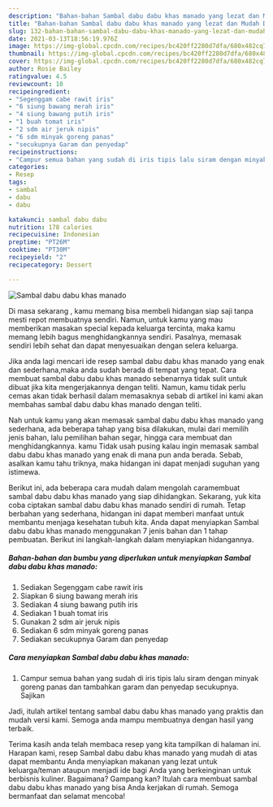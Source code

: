 ```yaml
---
description: "Bahan-bahan Sambal dabu dabu khas manado yang lezat dan Mudah Dibuat"
title: "Bahan-bahan Sambal dabu dabu khas manado yang lezat dan Mudah Dibuat"
slug: 132-bahan-bahan-sambal-dabu-dabu-khas-manado-yang-lezat-dan-mudah-dibuat
date: 2021-03-13T18:56:19.976Z
image: https://img-global.cpcdn.com/recipes/bc420ff2280d7dfa/680x482cq70/sambal-dabu-dabu-khas-manado-foto-resep-utama.jpg
thumbnail: https://img-global.cpcdn.com/recipes/bc420ff2280d7dfa/680x482cq70/sambal-dabu-dabu-khas-manado-foto-resep-utama.jpg
cover: https://img-global.cpcdn.com/recipes/bc420ff2280d7dfa/680x482cq70/sambal-dabu-dabu-khas-manado-foto-resep-utama.jpg
author: Rosie Bailey
ratingvalue: 4.5
reviewcount: 10
recipeingredient:
- "Segenggam cabe rawit iris"
- "6 siung bawang merah iris"
- "4 siung bawang putih iris"
- "1 buah tomat iris"
- "2 sdm air jeruk nipis"
- "6 sdm minyak goreng panas"
- "secukupnya Garam dan penyedap"
recipeinstructions:
- "Campur semua bahan yang sudah di iris tipis lalu siram dengan minyak goreng panas dan tambahkan garam dan penyedap secukupnya. Sajikan"
categories:
- Resep
tags:
- sambal
- dabu
- dabu

katakunci: sambal dabu dabu 
nutrition: 178 calories
recipecuisine: Indonesian
preptime: "PT26M"
cooktime: "PT30M"
recipeyield: "2"
recipecategory: Dessert

---
```



![Sambal dabu dabu khas manado](https://img-global.cpcdn.com/recipes/bc420ff2280d7dfa/680x482cq70/sambal-dabu-dabu-khas-manado-foto-resep-utama.jpg)

Di masa  sekarang , kamu memang bisa membeli hidangan siap saji tanpa mesti repot membuatnya sendiri. Namun, untuk kamu yang mau memberikan masakan special kepada keluarga tercinta, maka kamu memang lebih bagus menghidangkannya sendiri. Pasalnya, memasak sendiri lebih sehat dan dapat menyesuaikan dengan selera keluarga.

Jika anda lagi mencari ide resep sambal dabu dabu khas manado yang enak dan sederhana,maka anda sudah berada di tempat yang tepat. Cara membuat sambal dabu dabu khas manado  sebenarnya tidak sulit untuk dibuat jika kita mengerjakannya dengan teliti. Namun, kamu tidak perlu cemas akan tidak berhasil dalam memasaknya 
sebab di artikel ini kami akan membahas sambal dabu dabu khas manado dengan teliti.  



Nah untuk kamu yang akan memasak sambal dabu dabu khas manado yang sederhana, ada beberapa tahap yang bisa dilakukan, mulai dari memilih jenis bahan, lalu pemilihan bahan segar, hingga cara membuat dan menghidangkannya. kamu Tidak usah pusing kalau ingin memasak sambal dabu dabu khas manado yang enak di mana pun anda berada. Sebab, asalkan kamu  tahu triknya, maka hidangan ini dapat menjadi suguhan yang istimewa.

Berikut ini, ada beberapa cara mudah dalam mengolah caramembuat sambal dabu dabu khas manado yang siap dihidangkan. Sekarang, yuk kita coba ciptakan sambal dabu dabu khas manado sendiri di rumah. Tetap berbahan yang sederhana, hidangan ini dapat memberi manfaat untuk membantu menjaga kesehatan tubuh kita. Anda dapat menyiapkan Sambal dabu dabu khas manado menggunakan 7 jenis bahan dan 1 tahap pembuatan. Berikut ini langkah-langkah dalam menyiapkan hidangannya.

<!--inarticleads1-->

##### Bahan-bahan dan bumbu yang diperlukan untuk menyiapkan Sambal dabu dabu khas manado:

1. Sediakan Segenggam cabe rawit iris
1. Siapkan 6 siung bawang merah iris
1. Sediakan 4 siung bawang putih iris
1. Sediakan 1 buah tomat iris
1. Gunakan 2 sdm air jeruk nipis
1. Sediakan 6 sdm minyak goreng panas
1. Sediakan secukupnya Garam dan penyedap




<!--inarticleads2-->

##### Cara menyiapkan Sambal dabu dabu khas manado:

1. Campur semua bahan yang sudah di iris tipis lalu siram dengan minyak goreng panas dan tambahkan garam dan penyedap secukupnya. Sajikan




Jadi, itulah artikel tentang  sambal dabu dabu khas manado  yang praktis dan mudah versi kami. Semoga anda mampu membuatnya dengan hasil yang terbaik. 

Terima kasih anda telah membaca resep yang kita tampilkan di halaman ini. Harapan kami, resep  Sambal dabu dabu khas manado yang mudah di atas dapat membantu Anda menyiapkan makanan yang lezat untuk keluarga/teman ataupun menjadi ide bagi Anda yang berkeinginan untuk berbisnis kuliner. Bagaimana? Gampang kan? Itulah cara membuat sambal dabu dabu khas manado yang bisa Anda kerjakan di rumah. Semoga bermanfaat dan selamat mencoba!

